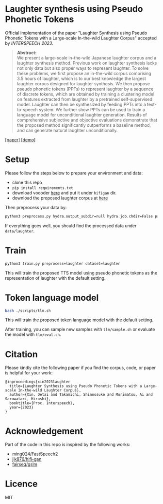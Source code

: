 # Laughter synthesis using Pseudo Phonetic Tokens
Official implementation of the paper "Laughter Synthesis using Pseudo Phonetic Tokens with a Large-scale In-the-wild Laughter Corpus" accepted by *INTERSPEECH 2023*.

>**Abstract:**<br>
We present a large-scale in-the-wild Japanese laughter corpus and a laughter synthesis method.
Previous work on laughter synthesis lacks not only data but also proper ways to represent laughter.
To solve these problems, we first propose an in-the-wild corpus comprising $3.5$ hours of laughter, which is to our best knowledge the largest laughter corpus designed for laughter synthesis.
We then propose pseudo phonetic tokens (PPTs) to represent laughter by a sequence of discrete tokens, which are obtained by training a clustering model on features extracted from laughter by a pretrained self-supervised model.
Laughter can then be synthesized by feeding PPTs into a text-to-speech system.
We further show PPTs can be used to train a language model for unconditional laughter generation.
Results of comprehensive subjective and objective evaluations demonstrate that the proposed method significantly outperforms a baseline method, and can generate natural laughter unconditionally.

[[paper]](https://arxiv.org/abs/2305.12442)
[[demo]](https://aria-k-alethia.github.io/2023laughter-demo/)

# Setup
Please follow the steps below to prepare your environment and data:
- clone this repo
- `pip install requirements.txt`
- download vocoder [here](https://drive.google.com/file/d/1vvmqo0Aq0TGmAwfHuBqNudhzYf1UUQwu/view?usp=sharing) and put it under `hifigan` dir.
- download the proposed laughter corpus at [here](https://sites.google.com/site/shinnosuketakamichi/research-topics/laughter_corpus)

Then preprocess your data by:
```bash
python3 preprocess.py hydra.output_subdir=null hydra.job.chdir=False preprocess=laughter preprocess.path.laughter.path=[path to the corpus]
```
If everything goes well, you should find the processed data under `data/laughter`.

# Train
```bash
python3 train.py preprocess=laughter dataset=laughter
```
This will train the proposed TTS model using pseudo phonetic tokens as the representation of laughter with the default setting.

# Token language model
```bash
bash ./scripts/tlm.sh
```
This will train the proposed token language model with the default setting.

After training, you can sample new samples with `tlm/sample.sh` or evaluate the model with `tlm/eval.sh`.

# Citation
Please kindly cite the following paper if you find the corpus, code, or paper is helpful for your work:
```
@inproceedings{xin2023laughter
  title={Laughter Synthesis using Pseudo Phonetic Tokens with a Large-scale In-the-wild Laughter Corpus},
  author={Xin, Detai and Takamichi, Shinnosuke and Morimatsu, Ai and Saruwatari, Hiroshi},
  booktitle={Proc. Interspeech},
  year={2023}
}
```

# Acknowledgement
Part of the code in this repo is inspired by the following works:
- [ming024/FastSpeech2](https://github.com/ming024/FastSpeech2)
- [jik876/hifi-gan](https://github.com/jik876/hifi-gan)
- [fairseq/gslm](https://github.com/facebookresearch/fairseq/tree/main/examples/textless_nlp/gslm)

# Licence
MIT
